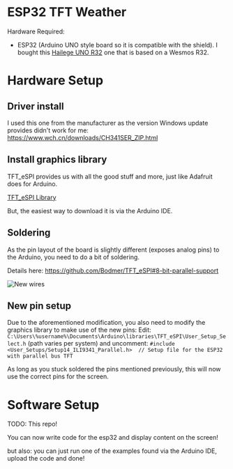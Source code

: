 # ESP32 TFT Weather
Hardware Required:
- ESP32 (Arduino UNO style board so it is compatible with the shield). I bought this [Hailege UNO R32](https://www.amazon.co.uk/gp/product/B07XGGMK3F/ref=ppx_yo_dt_b_search_asin_title?ie=UTF8&psc=1) one that is based on a Wesmos R32.

# Hardware Setup
## Driver install
I used this one from the manufacturer as the version Windows update provides didn't work for me:
https://www.wch.cn/downloads/CH341SER_ZIP.html

## Install graphics library
TFT_eSPI provides us with all the good stuff and more, just like Adafruit does for Arduino.

[TFT_eSPI Library](https://github.com/Bodmer/TFT_eSPI#8-bit-parallel-support)

But, the easiest way to download it is via the Arduino IDE.

## Soldering
As the pin layout of the board is slightly different (exposes analog pins) to the Arduino, you need to do a bit of soldering.

Details here: https://github.com/Bodmer/TFT_eSPI#8-bit-parallel-support

![New wires](https://camo.githubusercontent.com/41b0878c288f290e30b53f26960dc33886dce3e8d2c418431c180fdad3e0796c/68747470733a2f2f692e696d6775722e636f6d2f70555a6e366c462e6a7067 "Solder some new wires")

## New pin setup
Due to the aforementioned modification, you also need to modify the graphics library to make use of the new pins:
Edit: `C:\Users\%username%\Documents\Arduino\libraries\TFT_eSPI\User_Setup_Select.h` (path varies per system)
and uncomment: `#include <User_Setups/Setup14_ILI9341_Parallel.h>  // Setup file for the ESP32 with parallel bus TFT`

As long as you stuck soldered the pins mentioned previously, this will now use the correct pins for the screen.

# Software Setup
TODO: This repo!

You can now write code for the esp32 and display content on the screen!

but also: you can just run one of the examples found via the Arduino IDE, upload the code and done!